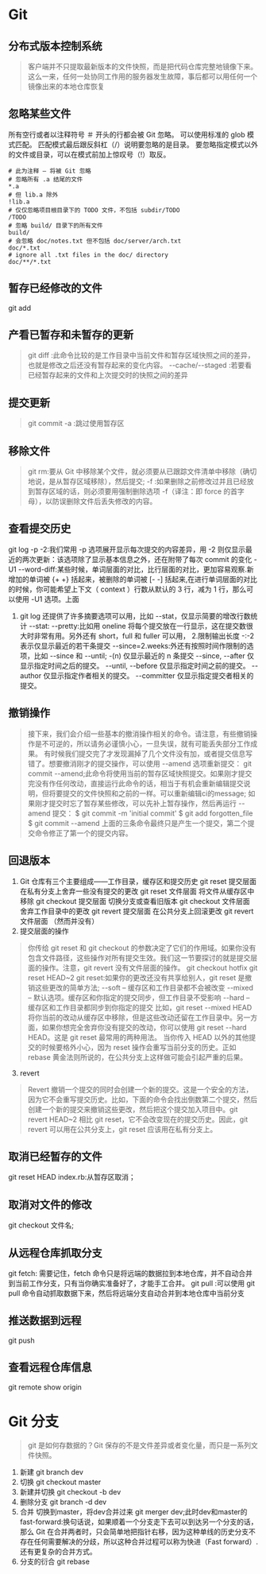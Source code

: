 # Git
## 分布式版本控制系统
>客户端并不只提取最新版本的文件快照，而是把代码仓库完整地镜像下来。这么一来，任何一处协同工作用的服务器发生故障，事后都可以用任何一个镜像出来的本地仓库恢复
## 忽略某些文件
所有空行或者以注释符号 ＃ 开头的行都会被 Git 忽略。
可以使用标准的 glob 模式匹配。
匹配模式最后跟反斜杠（/）说明要忽略的是目录。
要忽略指定模式以外的文件或目录，可以在模式前加上惊叹号（!）取反。

```
# 此为注释 – 将被 Git 忽略
# 忽略所有 .a 结尾的文件
*.a
# 但 lib.a 除外
!lib.a
# 仅仅忽略项目根目录下的 TODO 文件，不包括 subdir/TODO
/TODO
# 忽略 build/ 目录下的所有文件
build/
# 会忽略 doc/notes.txt 但不包括 doc/server/arch.txt
doc/*.txt
# ignore all .txt files in the doc/ directory
doc/**/*.txt
```
## 暂存已经修改的文件
git add 
## 产看已暂存和未暂存的更新
>git diff :此命令比较的是工作目录中当前文件和暂存区域快照之间的差异，也就是修改之后还没有暂存起来的变化内容。
--cache/--staged :若要看已经暂存起来的文件和上次提交时的快照之间的差异
## 提交更新
>git commit
-a :跳过使用暂存区
## 移除文件
>git rm:要从 Git 中移除某个文件，就必须要从已跟踪文件清单中移除（确切地说，是从暂存区域移除），然后提交;
-f :如果删除之前修改过并且已经放到暂存区域的话，则必须要用强制删除选项 -f（译注：即 force 的首字母），以防误删除文件后丢失修改的内容。
## 查看提交历史
git log
-p -2:我们常用 -p 选项展开显示每次提交的内容差异，用 -2 则仅显示最近的两次更新：该选项除了显示基本信息之外，还在附带了每次 commit 的变化
-U1 --word-diff:某些时候，单词层面的对比，比行层面的对比，更加容易观察.新增加的单词被 {+ +} 括起来，被删除的单词被 [- -] 括起来,在进行单词层面的对比的时候，你可能希望上下文（ context ）行数从默认的 3 行，减为 1 行，那么可以使用 -U1 选项。上面
1. git log 还提供了许多摘要选项可以用，比如 --stat，仅显示简要的增改行数统计
--stat:
--pretty:比如用 oneline 将每个提交放在一行显示，这在提交数很大时非常有用。另外还有 short，full 和 fuller 可以用，
2.限制输出长度
-<n>:-2表示仅显示最近的若干条提交
--since=2.weeks:外还有按照时间作限制的选项，比如 --since 和 --until;
-(n)	仅显示最近的 n 条提交
--since, --after	仅显示指定时间之后的提交。
--until, --before	仅显示指定时间之前的提交。
--author	仅显示指定作者相关的提交。
--committer	仅显示指定提交者相关的提交。

## 撤销操作
>接下来，我们会介绍一些基本的撤消操作相关的命令。请注意，有些撤销操作是不可逆的，所以请务必谨慎小心，一旦失误，就有可能丢失部分工作成果。
有时候我们提交完了才发现漏掉了几个文件没有加，或者提交信息写错了。想要撤消刚才的提交操作，可以使用 --amend 选项重新提交：
git commit --amend;此命令将使用当前的暂存区域快照提交。如果刚才提交完没有作任何改动，直接运行此命令的话，相当于有机会重新编辑提交说明，但将要提交的文件快照和之前的一样。可以重新编辑ci的message;
如果刚才提交时忘了暂存某些修改，可以先补上暂存操作，然后再运行 --amend 提交：
$ git commit -m 'initial commit'
$ git add forgotten_file
$ git commit --amend
上面的三条命令最终只是产生一个提交，第二个提交命令修正了第一个的提交内容。
## 回退版本
1.  Git 仓库有三个主要组成——工作目录，缓存区和提交历史
git reset	提交层面	在私有分支上舍弃一些没有提交的更改
git reset	文件层面	将文件从缓存区中移除
git checkout	提交层面	切换分支或查看旧版本
git checkout	文件层面	舍弃工作目录中的更改
git revert	提交层面	在公共分支上回滚更改
git revert	文件层面	（然而并没有）
2. 提交层面的操作
>你传给 git reset 和 git checkout 的参数决定了它们的作用域。如果你没有包含文件路径，这些操作对所有提交生效。我们这一节要探讨的就是提交层面的操作。注意，git revert 没有文件层面的操作。
git checkout hotfix
git reset HEAD~2
git reset:如果你的更改还没有共享给别人，git reset 是撤销这些更改的简单方法;
--soft – 缓存区和工作目录都不会被改变
--mixed – 默认选项。缓存区和你指定的提交同步，但工作目录不受影响
--hard – 缓存区和工作目录都同步到你指定的提交
比如，git reset --mixed HEAD 将你当前的改动从缓存区中移除，但是这些改动还留在工作目录中。另一方面，如果你想完全舍弃你没有提交的改动，你可以使用 git reset --hard HEAD。这是 git reset 最常用的两种用法。
当你传入 HEAD 以外的其他提交的时候要格外小心，因为 reset 操作会重写当前分支的历史。正如 rebase 黄金法则所说的，在公共分支上这样做可能会引起严重的后果。
3. revert
>Revert 撤销一个提交的同时会创建一个新的提交。这是一个安全的方法，因为它不会重写提交历史。比如，下面的命令会找出倒数第二个提交，然后创建一个新的提交来撤销这些更改，然后把这个提交加入项目中。git revert HEAD~2
相比 git reset，它不会改变现在的提交历史。因此，git revert 可以用在公共分支上，git reset 应该用在私有分支上。

## 取消已经暂存的文件
git reset HEAD index.rb:从暂存区取消；
## 取消对文件的修改
git checkout 文件名;
## 从远程仓库抓取分支
git fetch: 需要记住，fetch 命令只是将远端的数据拉到本地仓库，并不自动合并到当前工作分支，只有当你确实准备好了，才能手工合并。
git pull :可以使用 git pull 命令自动抓取数据下来，然后将远端分支自动合并到本地仓库中当前分支
## 推送数据到远程
git push
## 查看远程仓库信息
git remote show origin
# Git 分支
> git 是如何存数据的？Git 保存的不是文件差异或者变化量，而只是一系列文件快照。
1. 新建
git branch dev
2. 切换
git checkout master
3.  新建并切换
git checkout -b dev
4. 删除分支
git branch -d dev
5. 合并
切换到master，将dev合并过来 git merger dev;此时dev和master的
fast-forward:换句话说，如果顺着一个分支走下去可以到达另一个分支的话，那么 Git 在合并两者时，只会简单地把指针右移，因为这种单线的历史分支不存在任何需要解决的分歧，所以这种合并过程可以称为快进（Fast forward）.还有更复杂的合并方式。
6. 分支的衍合
git rebase


